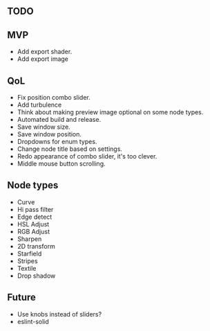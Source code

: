 ## TODO

## MVP

* Add export shader.
* Add export image

## QoL

* Fix position combo slider.
* Add turbulence
* Think about making preview image optional on some node types.
* Automated build and release.
* Save window size.
* Save window position.
* Dropdowns for enum types.
* Change node title based on settings.
* Redo appearance of combo slider, it's too clever.
* Middle mouse button scrolling.

## Node types

* Curve
* Hi pass filter
* Edge detect
* HSL Adjust
* RGB Adjust
* Sharpen
* 2D transform
* Starfield
* Stripes
* Textile
* Drop shadow

## Future

* Use knobs instead of sliders?
* eslint-solid
